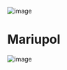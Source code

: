 ![image](https://user-images.githubusercontent.com/34960418/157017043-830db177-fc86-4310-8a40-ba66a2db1bb2.png)



# Mariupol

![image](https://user-images.githubusercontent.com/34960418/157012961-a7ad647d-580f-46f8-87c0-42d5beb6809a.png)

